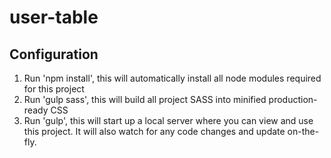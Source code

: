 # user-table

## Configuration

1. Run 'npm install', this will automatically install all node modules required for this project
2. Run 'gulp sass', this will build all project SASS into minified production-ready CSS
3. Run 'gulp', this will start up a local server where you can view and use this project. It will also watch for any code changes and update on-the-fly.